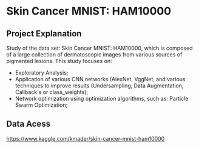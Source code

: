 # Skin Cancer MNIST: HAM10000
## Project Explanation 
Study of the data set: Skin Cancer MNIST: HAM10000, which is composed of a large collection of dermatoscopic images from various sources of pigmented lesions. This study focuses on:
  - Exploratory Analysis;
  - Application of various CNN networks (AlexNet, VggNet, and various techniques to improve results (Undersampling, Data Augmentation, Callback's or class_weights);
  - Network optimization using optimization algorithms, such as: Particle Swarm Optimization;
## Data Acess
https://www.kaggle.com/kmader/skin-cancer-mnist-ham10000
